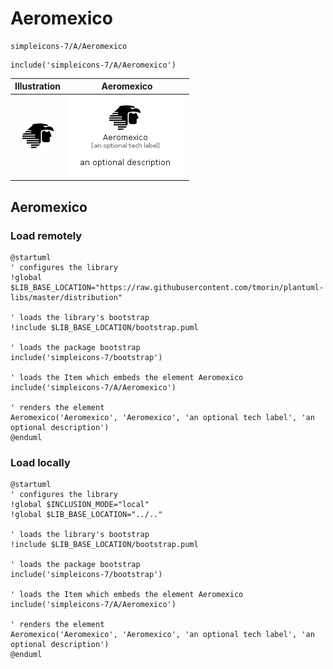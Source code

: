 # Aeromexico


```text
simpleicons-7/A/Aeromexico
```

```text
include('simpleicons-7/A/Aeromexico')
```



| Illustration | Aeromexico |
| :---: | :---: |
| ![illustration for Illustration](../../simpleicons-7/A/Aeromexico.png) | ![illustration for Aeromexico](../../simpleicons-7/A/Aeromexico.Local.png) |




## Aeromexico

### Load remotely
```plantuml
@startuml
' configures the library
!global $LIB_BASE_LOCATION="https://raw.githubusercontent.com/tmorin/plantuml-libs/master/distribution"

' loads the library's bootstrap
!include $LIB_BASE_LOCATION/bootstrap.puml

' loads the package bootstrap
include('simpleicons-7/bootstrap')

' loads the Item which embeds the element Aeromexico
include('simpleicons-7/A/Aeromexico')

' renders the element
Aeromexico('Aeromexico', 'Aeromexico', 'an optional tech label', 'an optional description')
@enduml
```

### Load locally
```plantuml
@startuml
' configures the library
!global $INCLUSION_MODE="local"
!global $LIB_BASE_LOCATION="../.."

' loads the library's bootstrap
!include $LIB_BASE_LOCATION/bootstrap.puml

' loads the package bootstrap
include('simpleicons-7/bootstrap')

' loads the Item which embeds the element Aeromexico
include('simpleicons-7/A/Aeromexico')

' renders the element
Aeromexico('Aeromexico', 'Aeromexico', 'an optional tech label', 'an optional description')
@enduml
```

